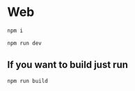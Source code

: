# Web

```bash
npm i 
```
```bash
npm run dev
```

## If you want to build just run 
```bash
npm run build
```
